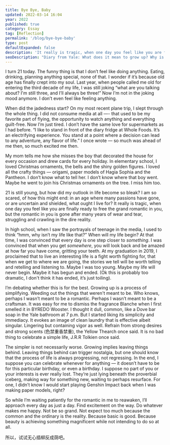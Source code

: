 ```yaml
---
title: Bye Bye, Baby
updated: 2022-03-14 16:04
year: 2022
published: true
category: Essay
tag: [Reflection]
permalink: '/blog/bye-bye-baby'
type: post
defaultExpanded: false
description: 'It really is tragic, when one day you feel like you are finally ready to free the grand romantic in you, but the romantic in you is gone after many years of wear and tear, struggling and crawling in the dire reality.'
seoDescription: "Diary from Yale: What does it mean to grow up? Why is there so much significance on this one day that isn't fundamentally different from any other day? Happy birthday to myself. Happy birthday, you're alone. "
---
```


I turn 21 today. The funny thing is that I don’t feel like doing anything. Eating, drinking, planning anything special, none of that. I wonder if it’s because old age has finally crept into my soul. Last year, when people called me old for entering the third decade of my life, I was still joking “what are you talking about? I'm still three, and I’ll always be three!” Now I'm not in the joking mood anymore. I don’t even feel like feeling anything.

When did the jadedness start? On my most recent plane trip, I slept through the whole thing. I did not consume media at all —- that used to be my favorite part of flying, the opportunity to watch anything and everything guilt-free. Now I’m just tired. I don’t have the same love for supermarkets as I had before. “I like to stand in front of the diary fridge at Whole Foods. It’s an electrifying experience. You stand at a point where a decision can lead to any adventure, any flavor of life.” I once wrote — so much was ahead of me then, so much excited me then.

My mom tells me how she misses the boy that decorated the house for every occasion and drew cards for every holiday. In elementary school, I loved Christmas ornaments, the bells and the shiny golden figures. I loved all the crafty things — origami, paper models of Hagia Sophia and the Pantheon. I don’t know what to tell her. I don’t know where that boy went. Maybe he went to join his Christmas ornaments on the tree. I miss him too.

21 is still young, but how did my outlook in life become so bleak? I am so scared, of how this might end: in an age where many passions have gone, or are uncertain and shielded, what ought I live for? It really is tragic, when one day you feel like you are finally ready to free the grand romantic in you, but the romantic in you is gone after many years of wear and tear, struggling and crawling in the dire reality.

In high school, when I saw the portrayals of teenage in the media, I used to think “hmm, why isn’t my life like that?” When will my life begin? At that time, I was convinced that every day is one step closer to _something_. I was convinced that when you get _somewhere_, you will look back and be amazed at how far you have come, gritting your teeth. At my graduation in 2019, I proclaimed that to live an interesting life is a fight worth fighting for, that when we get to where we are going, the stories we tell will be worth telling and retelling and listening to. Maybe I was too young. Maybe my life will never begin. Maybe it has begun and ended. (Ok this is probably too dramatic, I don't think it has ended, it’s just toiling).

I’m debating whether this is for the best. Growing up is a process of simplifying. Weeding out the things that weren't meant to be. Who knows, perhaps I wasn’t meant to be a romantic. Perhaps I wasn’t meant to be a craftsman. It was easy for me to dismiss the fragrance Blanche when I first smelled it in BYREDO Wooster. I thought it dull, common, like a Dove bar soap in the Yale bathroom at 7 p.m. But I started liking its simplicity and immediacy. It evokes an image of clean laundry that is effective albeit singular. Lingering but containing vigor as well. Refrain from strong desires and strong scents (色禁重香禁重), the Yellow Thearch once said. It is no bad thing to celebrate a simple life, J.R.R Tolkien once said.

The simpler is not necessarily worse. Growing implies leaving things behind. Leaving things behind can trigger nostalgia, but one should know that the process of life is always progressing, not regressing. In the end, I suppose you can celebrate whenever for anything — it doesn’t have to be for this particular birthday, or even a birthday. I suppose no part of you or your interests is ever really lost. They’re just lying beneath the proverbial iceberg, making way for something new, waiting to perhaps resurface. For one, I didn’t know I would start playing Genshin Impact back when I was making paper models, right?

So while I’m waiting patiently for the romantic in me to reawaken, I’ll approach every day as just a day. Find excitement on the way. Do whatever makes me happy. Not be so grand. Not expect too much because the common and the ordinary is the reality. Because basic is good. Because beauty is achieving something magnificent while not intending to do so at all.

所以，试试无心插柳反成荫吧。
